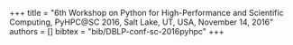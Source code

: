 +++
title =  "6th Workshop on Python for High-Performance and Scientific Computing, PyHPC@SC 2016, Salt Lake, UT, USA, November 14, 2016"
authors = []
bibtex = "bib/DBLP-conf-sc-2016pyhpc"
+++
